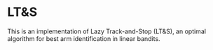 # LT&S

This is an implementation of Lazy Track-and-Stop (LT&amp;S), an optimal algorithm for best arm identification in linear bandits. 
